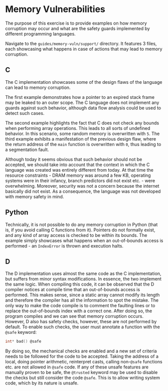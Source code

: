 # Memory Vulnerabilities

The purpose of this exercise is to provide examples on how memory corruption may occur and what are the safety guards implemented by different programming languages.

Navigate to the `guides/memory-vuln/support/` directory.
It features 3 files, each showcasing what happens in case of actions that may lead to memory corruption.

## C

The C implementation showcases some of the design flaws of the language can lead to memory corruption.

The first example demonstrates how a pointer to an expired stack frame may be leaked to an outer scope.
The C language does not implement any guards against such behavior, although data flow analysis could be used to detect such cases.

The second example highlights the fact that C does not check any bounds when performing array operations.
This leads to all sorts of undefined behavior.
In this scenario, some random memory is overwritten with `5`.
The third example exhibits a manifestation of the previous design flaw, where the return address of the `main` function is overwritten with `0`, thus leading to a segmentation fault.

Although today it seems obvious that such behavior should not be accepted, we should take into account that the context in which the C language was created was entirely different from today.
At that time the resource constraints - DRAM memory was around a few KB, operating systems were in their infancy, branch predictors did not exist etc. - were overwhelming.
Moreover, security was not a concern because the internet basically did not exist.
As a consequence, the language was not developed with memory safety in mind.

## Python

Technically, it is not possible to do any memory corruption in Python (that is, if you avoid calling C functions from it).
Pointers do not formally exist, and any kind of array access is checked to be within its bounds.
The example simply showcases what happens when an out-of-bounds access is performed - an `IndexError` is thrown and execution halts.

## D

The D implementation uses almost the same code as the C implementation, but suffers from minor syntax modifications.
In essence, the two implement the same logic.
When compiling this code, it can be observed that the D compiler notices at compile time that an out-of-bounds access is performed.
This makes sense, since a static array cannot modify its length and therefore the compiler has all the information to spot the mistake.
The only way to make the code compile is to comment the faulting lines or to replace the out-of-bounds index with a correct one.
After doing so, the program compiles and we can see that memory corruption occurs.
However, D also has safety checks, however, these are not performed by default.
To enable such checks, the user must annotate a function with the `@safe` keyword:

```d
int* bad() @safe
```

By doing so, the mechanical checks are enabled and a new set of criteria needs to be followed for the code to be accepted.
Taking the address of a local, doing pointer arithmetic, reinterpret casts, calling non-`@safe` functions etc. are not allowed in `@safe` code.
If any of these unsafe features are manually proven to be safe, the `@trusted` keyword may be used to disable the checks but still consider the code `@safe`.
This is to allow writing system code, which by its nature is unsafe.
